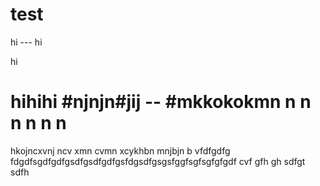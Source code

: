 # test

hi --- hi

hi

# hihihi #njnjn#jij -- #mkkokokmn n n n n n n

hkojncxvnj ncv xmn cvmn xcykhbn mnjbjn b vfdfgdfg
fdgdfsgdfgdfgsdfgsdfgdfgsfdgsdfgsgsfggfsgfsgfgfgdf cvf gfh gh sdfgt sdfh 
